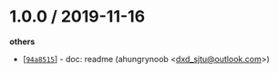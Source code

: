 
1.0.0 / 2019-11-16
==================

**others**
  * [[`94a8515`](http://github.com/ahungrynoob/showdown-toc/commit/94a8515a6d5e6f8d66225c457e7b4a7d0848964d)] - doc: readme (ahungrynoob <<dxd_sjtu@outlook.com>>)
